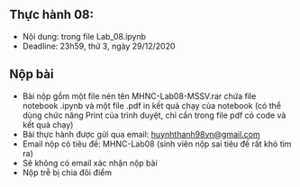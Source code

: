## Thực hành 08:
- Nội dung: trong file Lab_08.ipynb
- Deadline: 23h59, thứ 3, ngày 29/12/2020

## Nộp bài
- Bài nộp gồm một file nén tên MHNC-Lab08-MSSV.rar chứa file notebook .ipynb và một file .pdf in kết quả chạy của notebook (có thể dùng chức năng Print của trình duyệt, chỉ cần trong file pdf có code và kết quả chạy)
- Bài thực hành được gửi qua email: huynhthanh98vn@gmail.com
- Email nộp có tiêu đề: MHNC-Lab08 (sinh viên nộp sai tiêu đề rất khó tìm ra)
- Sẽ không có email xác nhận nộp bài
- Nộp trễ bị chia đôi điểm

